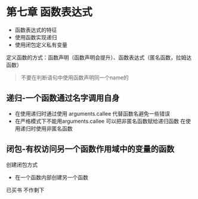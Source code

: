 # 第七章 函数表达式

- 函数表达式的特征
- 使用函数实现递归
- 使用闭包定义私有变量

定义函数的方式：函数声明（函数声明会提升）、函数表达式（匿名函数，拉姆达函数）
> 不要在判断语句中使用函数声明同一个name的

## 递归-一个函数通过名字调用自身

- 在使用递归时通过使用 arguments.callee 代替函数名避免一些错误
- 在严格模式下不能用arguments.callee 可以把非匿名函数赋给递归函数 在使用递归时使用非匿名函数

## 闭包-有权访问另一个函数作用域中的变量的函数

创建闭包方式

- 在一个函数内部创建另一个函数

 已买书 不作剩下